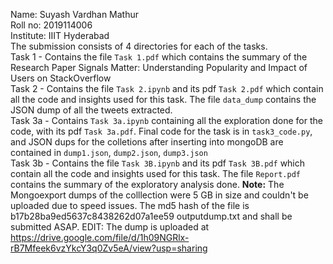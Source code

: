 Name: Suyash Vardhan Mathur  
Roll no: 2019114006  
Institute: IIIT Hyderabad  
The submission consists of 4 directories for each of the tasks.  
Task 1 - Contains the file ```Task 1.pdf``` which contains the summary of the Research Paper Signals Matter: Understanding Popularity and Impact of Users on StackOverflow    
Task 2 - Contains the file ```Task 2.ipynb``` and its pdf ```Task 2.pdf``` which contain all the code and insights used for this task. The file ```data_dump``` contains the JSON dump of all the tweets extracted.    
Task 3a - Contains ```Task 3a.ipynb``` containing all the exploration done for the code, with its pdf ```Task 3a.pdf```. Final code for the task is in ```task3_code.py```, and JSON dups for the colletions after inserting into mongoDB are contained in ```dump1.json```, ```dump2.json```, ```dump3.json```    
Task 3b - Contains the file ```Task 3B.ipynb``` and its pdf ```Task 3B.pdf``` which contain all the code and insights used for this task. The file ```Report.pdf``` contains the summary of the exploratory analysis done. **Note:** The Mongoexport dumps of the colllection were 5 GB in size and couldn't be uploaded due to speed issues. The md5 hash of the file is b17b28ba9ed5637c8438262d07a1ee59 outputdump.txt and shall be submitted ASAP. EDIT: The dump is uploaded at https://drive.google.com/file/d/1h09NGRlx-rB7Mfeek6vzYkcY3q0Zv5eA/view?usp=sharing  
